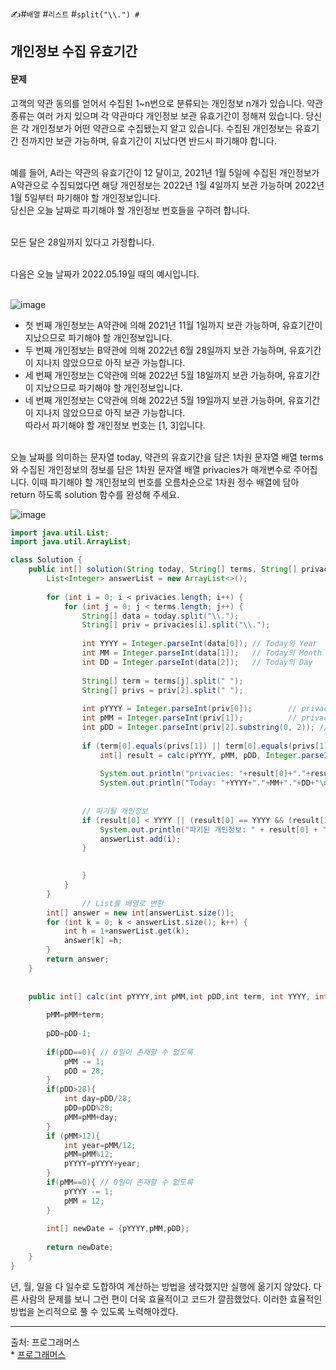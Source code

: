 ✍#`배열` #`리스트` #`split("\\.") #`
## 개인정보 수집 유효기간
#### 문제
고객의 약관 동의를 얻어서 수집된 1~n번으로 분류되는 개인정보 n개가 있습니다. 약관 종류는 여러 가지 있으며 각 약관마다 개인정보 보관 유효기간이 정해져 있습니다. 당신은 각 개인정보가 어떤 약관으로 수집됐는지 알고 있습니다. 수집된 개인정보는 유효기간 전까지만 보관 가능하며, 유효기간이 지났다면 반드시 파기해야 합니다.<br><br>

예를 들어, A라는 약관의 유효기간이 12 달이고, 2021년 1월 5일에 수집된 개인정보가 A약관으로 수집되었다면 해당 개인정보는 2022년 1월 4일까지 보관 가능하며 2022년 1월 5일부터 파기해야 할 개인정보입니다.<br>
당신은 오늘 날짜로 파기해야 할 개인정보 번호들을 구하려 합니다.<br><br>

모든 달은 28일까지 있다고 가정합니다.<br><br>

다음은 오늘 날짜가 2022.05.19일 때의 예시입니다.<br><br>

![image](https://github.com/LimSophia/CodingUp/assets/146914181/85f73cfe-c077-4b3d-ab32-5897adac78c0)<br>

* 첫 번째 개인정보는 A약관에 의해 2021년 11월 1일까지 보관 가능하며, 유효기간이 지났으므로 파기해야 할 개인정보입니다.<br>
* 두 번째 개인정보는 B약관에 의해 2022년 6월 28일까지 보관 가능하며, 유효기간이 지나지 않았으므로 아직 보관 가능합니다.<br>
* 세 번째 개인정보는 C약관에 의해 2022년 5월 18일까지 보관 가능하며, 유효기간이 지났으므로 파기해야 할 개인정보입니다.<br>
* 네 번째 개인정보는 C약관에 의해 2022년 5월 19일까지 보관 가능하며, 유효기간이 지나지 않았으므로 아직 보관 가능합니다.<br>
따라서 파기해야 할 개인정보 번호는 [1, 3]입니다.<br><br>

오늘 날짜를 의미하는 문자열 today, 약관의 유효기간을 담은 1차원 문자열 배열 terms와 수집된 개인정보의 정보를 담은 1차원 문자열 배열 privacies가 매개변수로 주어집니다. 이때 파기해야 할 개인정보의 번호를 오름차순으로 1차원 정수 배열에 담아 return 하도록 solution 함수를 완성해 주세요.<br>

![image](https://github.com/LimSophia/CodingUp/assets/146914181/94de4b62-4a33-4065-99e8-73c4418e14a0)<br>

```java
import java.util.List;
import java.util.ArrayList;

class Solution {
    public int[] solution(String today, String[] terms, String[] privacies) {
        List<Integer> answerList = new ArrayList<>();
        
        for (int i = 0; i < privacies.length; i++) {
            for (int j = 0; j < terms.length; j++) {
                String[] data = today.split("\\.");
                String[] priv = privacies[i].split("\\.");
                
                int YYYY = Integer.parseInt(data[0]); // Today의 Year
                int MM = Integer.parseInt(data[1]);   // Today의 Month
                int DD = Integer.parseInt(data[2]);   // Today의 Day
                
                String[] term = terms[j].split(" ");
                String[] privs = priv[2].split(" ");
                
                int pYYYY = Integer.parseInt(priv[0]);        // privacies의 Year
                int pMM = Integer.parseInt(priv[1]);          // privacies의 Month
                int pDD = Integer.parseInt(priv[2].substring(0, 2)); // privacies의 Day
                
                if (term[0].equals(privs[1]) || term[0].equals(privs[1])) { // 알파벳이 일치하는지 확인
                    int[] result = calc(pYYYY, pMM, pDD, Integer.parseInt(term[1]), YYYY, MM, DD);
                    
                    System.out.println("privacies: "+result[0]+"."+result[1]+"."+result[2]);
                    System.out.println("Today: "+YYYY+"."+MM+"."+DD+"\n=====");
                    
                    
                // 파기될 개인정보
                if (result[0] < YYYY || (result[0] == YYYY && (result[1] < MM || (result[1] == MM && result[2] < DD)))) {
                    System.out.println("파기된 개인정보: " + result[0] + "." + result[1] + "." + result[2] + "\n-------");
                    answerList.add(i);
                }

                    
                }
            }
        }
                // List를 배열로 변환
        int[] answer = new int[answerList.size()];
        for (int k = 0; k < answerList.size(); k++) {
            int h = 1+answerList.get(k);
            answer[k] =h;
        }
        return answer;
    }
    
        
    public int[] calc(int pYYYY,int pMM,int pDD,int term, int YYYY, int MM, int DD){
        
        pMM=pMM+term;
        
        pDD=pDD-1; 
        
        if(pDD==0){ // 0일이 존재할 수 없도록 
            pMM -= 1;
            pDD = 28;
        }
        if(pDD>28){
            int day=pDD/28;
            pDD=pDD%28;
            pMM=pMM+day;                
        }
        if (pMM>12){
            int year=pMM/12;
            pMM=pMM%12;
            pYYYY=pYYYY+year;
        }
        if(pMM==0){ // 0일이 존재할 수 없도록 
            pYYYY -= 1;
            pMM = 12;
        }
        
        int[] newDate = {pYYYY,pMM,pDD};
        
        return newDate;
    }
}
```
년, 월, 일을 다 일수로 도합하여 계산하는 방법을 생각했지만 실행에 옮기지 않았다. 다른 사람의 문제를 보니 그런 편이 더욱 효율적이고 코드가 깔끔했었다.
이러한 효율적인 방법을 논리적으로 풀 수 있도록 노력해야겠다.

<hr>
출처: 프로그래머스 <br>
* <a href="https://school.programmers.co.kr/learn/courses/30/lessons/150370">프로그래머스</a>
